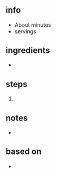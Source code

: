 # 

## info  
* About minutes  
*  servings  

## ingredients
* 

## steps  
1. 

## notes  
* 

## based on  
* 

